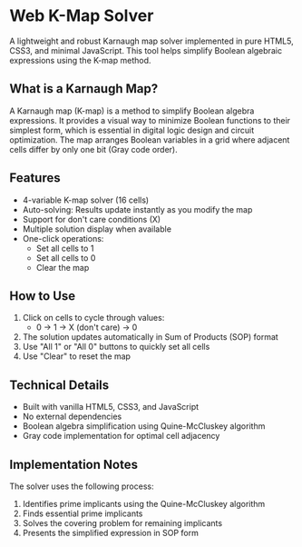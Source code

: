 # Web K-Map Solver

A lightweight and robust Karnaugh map solver implemented in pure HTML5, CSS3, and minimal JavaScript. This tool helps simplify Boolean algebraic expressions using the K-map method.

## What is a Karnaugh Map?

A Karnaugh map (K-map) is a method to simplify Boolean algebra expressions. It provides a visual way to minimize Boolean functions to their simplest form, which is essential in digital logic design and circuit optimization. The map arranges Boolean variables in a grid where adjacent cells differ by only one bit (Gray code order).

## Features

- 4-variable K-map solver (16 cells)
- Auto-solving: Results update instantly as you modify the map
- Support for don't care conditions (X)
- Multiple solution display when available
- One-click operations:
  - Set all cells to 1
  - Set all cells to 0
  - Clear the map

## How to Use

1. Click on cells to cycle through values:
   - 0 → 1 → X (don't care) → 0
2. The solution updates automatically in Sum of Products (SOP) format
3. Use "All 1" or "All 0" buttons to quickly set all cells
4. Use "Clear" to reset the map

## Technical Details

- Built with vanilla HTML5, CSS3, and JavaScript
- No external dependencies
- Boolean algebra simplification using Quine-McCluskey algorithm
- Gray code implementation for optimal cell adjacency

## Implementation Notes

The solver uses the following process:
1. Identifies prime implicants using the Quine-McCluskey algorithm
2. Finds essential prime implicants
3. Solves the covering problem for remaining implicants
4. Presents the simplified expression in SOP form
